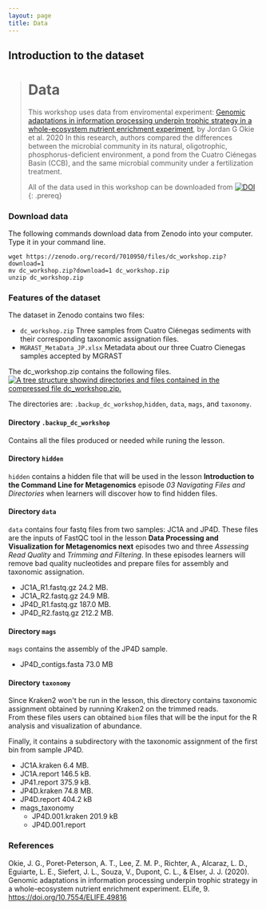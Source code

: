 ```yaml
---
layout: page
title: Data
---
```


## Introduction to the dataset  

> # Data
> This workshop uses data from enviromental experiment: [Genomic adaptations in information 
> processing underpin trophic strategy in a whole-ecosystem nutrient 
> enrichment experiment](https://elifesciences.org/articles/49816), by Jordan G Okie et al. 2020
> In this research, authors compared the differences between the microbial community 
> in its natural, oligotrophic, phosphorus-deficient 
>environment, a pond from the Cuatro Ciénegas Basin (CCB), and the same microbial 
>community under a fertilization treatment.
>
> All of the data used in this workshop can be downloaded from
>  [![DOI](https://zenodo.org/badge/DOI/10.5281/zenodo.4285900.svg)](https://doi.org/10.5281/zenodo.4285900)
{: .prereq} 

### Download data
The following commands download data from Zenodo into your computer. Type it in your command line.   

~~~
wget https://zenodo.org/record/7010950/files/dc_workshop.zip?download=1
mv dc_workshop.zip?download=1 dc_workshop.zip  
unzip dc_workshop.zip  
~~~

### Features of the dataset  
The dataset in Zenodo contains two files:  
- `dc_workshop.zip`  Three samples from Cuatro Ciénegas sediments with their corresponding taxonomic assignation files.  
- `MGRAST_MetaData_JP.xlsx` Metadata about our three Cuatro Cienegas samples accepted by MGRAST  
  
The dc_workshop.zip contains the following files. 
<a href="{{ page.root }}/fig/dataset.png" >
  <img src="{{ page.root }}/fig/dataset.png" alt="A tree structure showind directories and files
                                                  contained in the compressed file dc_workshop.zip." />
</a>

The directories are: `.backup_dc_workshop`,`hidden`, `data`, `mags`, and `taxonomy`.  

#### Directory `.backup_dc_workshop`  
Contains all the files produced or needed while runing the lesson.  
  
#### Directory `hidden`
 `hidden` contains a hidden file that will be used in the lesson **Introduction to the Command Line for Metagenomics**
episode _03 Navigating Files and Directories_ when learners will discover how to find hidden files.  

#### Directory `data`
`data` contains four fastq files from two samples: JC1A and JP4D. These files 
are the inputs of FastQC tool in the lesson **Data Processing and Visualization for Metagenomics
next** episodes two and three _Assessing Read Quality_ and _Trimming and Filtering_. 
In these episodes learners will remove bad quality nucleotides and prepare files for assembly and taxonomic assignation.  
 
- JC1A_R1.fastq.gz  24.2 MB. 
- JC1A_R2.fastq.gz  24.9 MB. 
- JP4D_R1.fastq.gz  187.0 MB. 
- JP4D_R2.fastq.gz  212.2 MB.  

#### Directory `mags`
`mags` contains the assembly of the JP4D sample.  
- JP4D_contigs.fasta  73.0 MB

#### Directory `taxonomy` 
Since Kraken2 won't be run in the lesson, this directory contains taxonomic 
assignment obtained by running Kraken2 on the trimmed reads.  
From these files users can obtained `biom` files that will be the input for 
the R analysis and visualization of abundance.  

Finally, it contains a subdirectory with the taxonomic assignment of the first bin from sample JP4D. 

- JC1A.kraken 6.4 MB. 
- JC1A.report 146.5 kB. 
- JP41.report 375.9 kB. 
- JP4D.kraken 74.8 MB. 
- JP4D.report 404.2 kB  
- mags_taxonomy
    - JP4D.001.kraken 201.9 kB
    - JP4D.001.report

### References  

Okie, J. G., Poret-Peterson, A. T., Lee, Z. M. P., Richter, A., Alcaraz, L. D., Eguiarte, L. E., Siefert, J. L., Souza, V., Dupont, C. L., & Elser, J. J. (2020). 
Genomic adaptations in information processing underpin trophic strategy in a whole-ecosystem nutrient enrichment experiment. ELife, 9. https://doi.org/10.7554/ELIFE.49816
